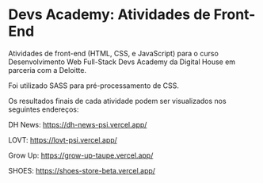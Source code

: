 # Devs Academy: Atividades de Front-End
Atividades de front-end (HTML, CSS, e JavaScript) para o curso Desenvolvimento Web Full-Stack Devs Academy da Digital House em parceria com a Deloitte.

Foi utilizado SASS para pré-processamento de CSS.

Os resultados finais de cada atividade podem ser visualizados nos seguintes endereços:

DH News:  https://dh-news-psi.vercel.app/

LOVT:     https://lovt-psi.vercel.app/

Grow Up:  https://grow-up-taupe.vercel.app/

SHOES:    https://shoes-store-beta.vercel.app/
